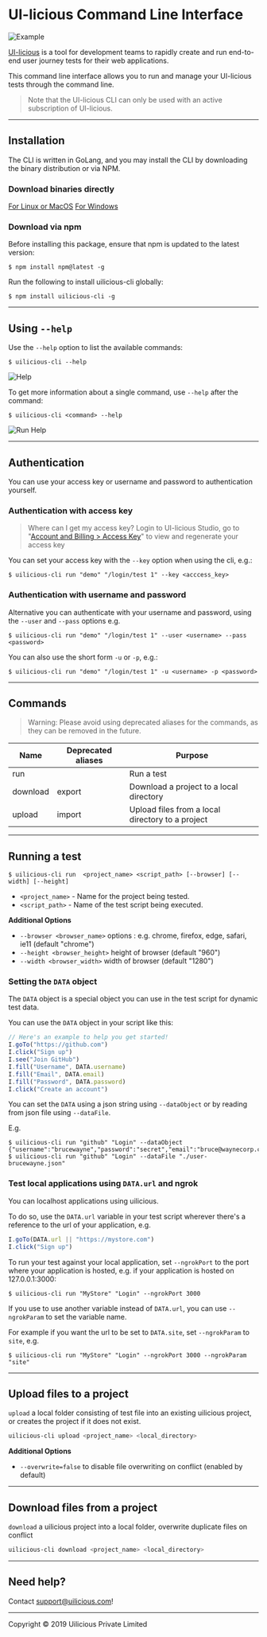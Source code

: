 # UI-licious Command Line Interface

![Example](readme-img/uilicious-cli-run-example.png)

[UI-licious](https://uilicious.com) is a tool for development teams to rapidly create and run end-to-end user journey tests for their web applications.

This command line interface allows you to run and manage your UI-licious tests through the command line.

> Note that the UI-licious CLI can only be used with an active subscription of UI-licious.

---

## Installation

The CLI is written in GoLang, and you may install the CLI by downloading the binary distribution or via NPM.

### Download binaries directly
[For Linux or MacOS](https://uilicious.com/downloads/cli/uilicious-cli)
[For Windows](https://uilicious.com/downloads/cli/uilicious-cli.exe)

### Download via npm

Before installing this package, ensure that npm is updated to the latest version:
```
$ npm install npm@latest -g
```

Run the following to install uilicious-cli globally:
```
$ npm install uilicious-cli -g
```

---

## Using `--help`

Use the `--help` option to list the available commands:
```
$ uilicious-cli --help
```

![Help](readme-img/uilicious-cli-help.png)

To get more information about a single command, use `--help` after the command:

```
$ uilicious-cli <command> --help
```

![Run Help](readme-img/uilicious-cli-run-help.png)

---

## Authentication

You can use your access key or username and password to authentication yourself.

### Authentication with access key

> Where can I get my access key?
> Login to UI-licious Studio, go to "[Account and Billing > Access Key](https://user.uilicious.com/profile/accessKeys)"  to view and regenerate your access key

You can set your access key with the `--key` option when using the cli, e.g.:
```
$ uilicious-cli run "demo" "/login/test 1" --key <acccess_key>
```

### Authentication with username and password

Alternative you can authenticate with your username and password, using the `--user` and `--pass` options e.g.
```
$ uilicious-cli run "demo" "/login/test 1" --user <username> --pass <password>
```

You can also use the short form `-u` or `-p`, e.g.:
```
$ uilicious-cli run "demo" "/login/test 1" -u <username> -p <password>
```

---

## Commands

> Warning: Please avoid using deprecated aliases for the commands, as they can be removed in the future.

Name   | **Deprecated** aliases | Purpose
------ | ------- | ------------------
run    | | Run a test
download | export | Download a project to a local directory
upload | import | Upload files from a local directory to a project

---

## Running a test
```
$ uilicious-cli run  <project_name> <script_path> [--browser] [--width] [--height]
```
* `<project_name>` - Name for the project being tested.
* `<script_path>` - Name of the test script being executed.

**Additional Options**
+ `--browser <browser_name>` options :  e.g. chrome, firefox, edge, safari, ie11 (default "chrome")
+ `--height <browser_height>` height of browser (default "960")
+ `--width <browser_width>` width of browser (default "1280")

### Setting the `DATA` object

The `DATA` object is a special object you can use in the test script for dynamic test data.

You can use the `DATA` object in your script like this:
```javascript
// Here's an example to help you get started!
I.goTo("https://github.com")
I.click("Sign up")
I.see("Join GitHub")
I.fill("Username", DATA.username)
I.fill("Email", DATA.email)
I.fill("Password", DATA.password)
I.click("Create an account")
```

You can set the `DATA` using a json string using `--dataObject` or by reading from json file using `--dataFile`.

E.g.
```
$ uilicious-cli run "github" "Login" --dataObject {"username":"brucewayne","password":"secret","email":"bruce@waynecorp.com"}
$ uilicious-cli run "github" "Login" --dataFile "./user-brucewayne.json"
```

### Test local applications using `DATA.url` and ngrok

You can localhost applications using uilicious.

To do so, use the `DATA.url` variable in your test script wherever there's a reference to the url of your application, e.g.
```javascript
I.goTo(DATA.url || "https://mystore.com")
I.click("Sign up")
```

To run your test against your local application, set `--ngrokPort` to the port where your application is hosted, e.g. if your application is hosted on 127.0.0.1:3000:
```
$ uilicious-cli run "MyStore" "Login" --ngrokPort 3000
```

If you use to use another variable instead of `DATA.url`, you can use `--ngrokParam` to set the variable name.

For example if you want the url to be set to `DATA.site`, set `--ngrokParam` to `site`, e.g.
```
$ uilicious-cli run "MyStore" "Login" --ngrokPort 3000 --ngrokParam "site"
```

---

## Upload files to a project

`upload` a local folder consisting of test file into an existing uilicious project, or creates the project if it does not exist.

```bash
uilicious-cli upload <project_name> <local_directory>
```
**Additional Options**
+ `--overwrite=false` to disable file overwriting on conflict (enabled by default)

---

## Download files from a project

`download` a uilicious project into a local folder, overwrite duplicate files on conflict

```bash
uilicious-cli download <project_name> <local_directory>
```

---

## Need help?

Contact [support@uilicious.com](mailto:support@uilicious.com)!

---

Copyright &copy; 2019 Uilicious Private Limited
